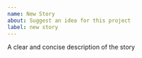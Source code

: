 ```yaml
---
name: New Story
about: Suggest an idea for this project
label: new story
---
```


A clear and concise description of the story
